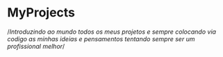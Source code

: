 # MyProjects

/*Introduzindo ao mundo todos os meus projetos e sempre 
colocando via codigo as minhas ideias e pensamentos 
tentando sempre ser um profissional melhor*/
